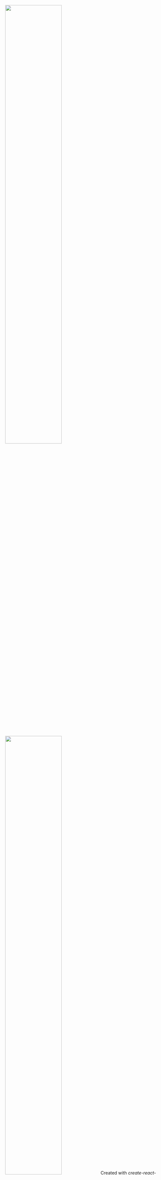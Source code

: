 

<img src="Logotype primary.png" width="60%" height="60%" />	<img src="Logotype primary.png" width="60%" height="60%" />
 Created with *create-react-app*. 	*create-react-app* [![Dependabot Status](https://api.dependabot.com/badges/status?host=github&identifier=89260544)](https://bot.com.br)



## Working on the website

Run `yarn` then `gulp serve`.

## Working on the blog

Run `bundle` then `jekyll serve`.


